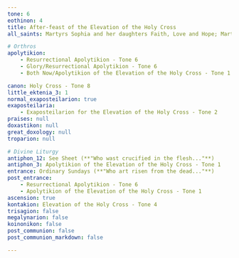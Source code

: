 ```yaml
---
tone: 6
eothinon: 4
title: After-feast of the Elevation of the Holy Cross
all_saints: Martyrs Sophia and her daughters Faith, Love and Hope; Martyr Agathokleia; Hieromartyrs Heracleides and Myron, Bishops of Tamasus in Cyprus; Venerable Anastasios Peristeron of Cyprus; Euxiphios of Cyprus, the bishop

# Orthros
apolytikion:
    - Resurrectional Apolytikion - Tone 6
    - Glory/Resurrectional Apolytikion - Tone 6
    - Both Now/Apolytikion of the Elevation of the Holy Cross - Tone 1

canon: Holy Cross - Tone 8
little_ektenia_3: 1
normal_exaposteilarion: true
exaposteilaria:
    - Exaposteilarion for the Elevation of the Holy Cross - Tone 2
praises: null
doxastikon: null
great_doxology: null
troparion: null

# Divine Liturgy
antiphon_12: See Sheet (**"Who wast crucified in the flesh..."**)
antiphon_3: Apolytikion of the Elevation of the Holy Cross - Tone 1
entrance: Ordinary Sundays (**"Who art risen from the dead..."**)
post_entrance:
    - Resurrectional Apolytikion - Tone 6
    - Apolytikion of the Elevation of the Holy Cross - Tone 1
ascension: true
kontakion: Elevation of the Holy Cross - Tone 4
trisagion: false
megalynarion: false
koinonikon: false
post_communion: false
post_communion_markdown: false

---
```


